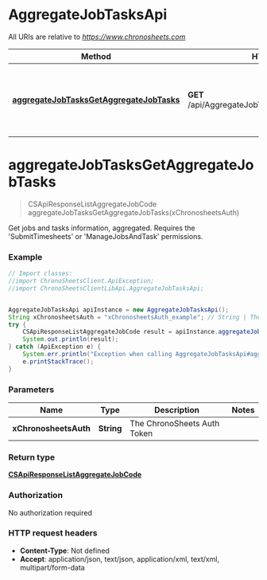 # AggregateJobTasksApi

All URIs are relative to *https://www.chronosheets.com*

Method | HTTP request | Description
------------- | ------------- | -------------
[**aggregateJobTasksGetAggregateJobTasks**](AggregateJobTasksApi.md#aggregateJobTasksGetAggregateJobTasks) | **GET** /api/AggregateJobTasks/GetAggregateJobTasks | Get jobs and tasks information, aggregated.  Requires the &#39;SubmitTimesheets&#39; or &#39;ManageJobsAndTask&#39; permissions.


<a name="aggregateJobTasksGetAggregateJobTasks"></a>
# **aggregateJobTasksGetAggregateJobTasks**
> CSApiResponseListAggregateJobCode aggregateJobTasksGetAggregateJobTasks(xChronosheetsAuth)

Get jobs and tasks information, aggregated.  Requires the &#39;SubmitTimesheets&#39; or &#39;ManageJobsAndTask&#39; permissions.

### Example
```java
// Import classes:
//import ChronoSheetsClient.ApiException;
//import ChronoSheetsClientLibApi.AggregateJobTasksApi;


AggregateJobTasksApi apiInstance = new AggregateJobTasksApi();
String xChronosheetsAuth = "xChronosheetsAuth_example"; // String | The ChronoSheets Auth Token
try {
    CSApiResponseListAggregateJobCode result = apiInstance.aggregateJobTasksGetAggregateJobTasks(xChronosheetsAuth);
    System.out.println(result);
} catch (ApiException e) {
    System.err.println("Exception when calling AggregateJobTasksApi#aggregateJobTasksGetAggregateJobTasks");
    e.printStackTrace();
}
```

### Parameters

Name | Type | Description  | Notes
------------- | ------------- | ------------- | -------------
 **xChronosheetsAuth** | **String**| The ChronoSheets Auth Token |

### Return type

[**CSApiResponseListAggregateJobCode**](CSApiResponseListAggregateJobCode.md)

### Authorization

No authorization required

### HTTP request headers

 - **Content-Type**: Not defined
 - **Accept**: application/json, text/json, application/xml, text/xml, multipart/form-data

